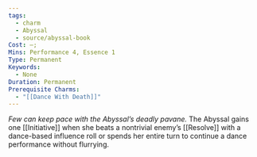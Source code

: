 ```yaml
---
tags:
  - charm
  - Abyssal
  - source/abyssal-book
Cost: —; 
Mins: Performance 4, Essence 1
Type: Permanent
Keywords:
  - None
Duration: Permanent
Prerequisite Charms:
  - "[[Dance With Death]]"
---
```

*Few can keep pace with the Abyssal’s deadly pavane.*
The Abyssal gains one [[Initiative]] when she beats a nontrivial enemy’s [[Resolve]] with a dance-based influence roll or spends her entire turn to continue a dance performance without flurrying.